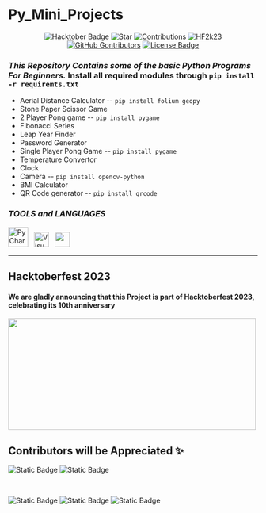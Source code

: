 # Py_Mini_Projects  

<div align="center">

<img src="https://img.shields.io/badge/Hacktoberfest-2023-blue" alt="Hacktober Badge"/>
 <img src="https://img.shields.io/static/v1?label=%F0%9F%8C%9F&message=If you like it&color=800080" alt="Star"/>
 <a href="https://github.com/InvisiblePro/" ><img src="https://img.shields.io/badge/Contributions-welcome-violet.svg?logo=github" alt="Contributions" /></a>
 <a href="https://github.com/InvisiblePro/" ><img src="https://img.shields.io/badge/Hacktoberfest--Accepted-blue" alt="HF2k23" /></a>
 
 
 <a href="https://github.com/InvisiblePro/Py_Mini_Projects/graphs/contributors">
 <img alt="GitHub Gontributors" src="https://img.shields.io/github/contributors/InvisiblePro/Py_Mini_Projects?color=00008b"></a>
 <a href="https://github.com/InvisiblePro/Py_Mini_Projects/blob/master/LICENSE"><img src="https://img.shields.io/github/license/InvisiblePro/Py_Mini_Projects?color=00bfff" alt="License Badge"/></a>

</div>


### _This Repository Contains some of the basic Python Programs For Beginners._ Install all required modules through `pip install -r requiremts.txt`


- Aerial Distance Calculator -- `pip install folium geopy`
- Stone Paper Scissor Game
- 2 Player Pong game -- `pip install pygame`
- Fibonacci Series
- Leap Year Finder
- Password Generator
- Single Player Pong Game -- `pip install pygame`
- Temperature Convertor 
- Clock
- Camera -- `pip install opencv-python`
- BMI Calculator
- QR Code generator -- `pip install qrcode`

### *TOOLS and LANGUAGES* 
[<img src="https://upload.wikimedia.org/wikipedia/commons/thumb/1/1d/PyCharm_Icon.svg/1024px-PyCharm_Icon.svg.png" alt="PyCharm" width="40px">](https://www.jetbrains.com/pycharm) &nbsp; [<img alt="Visual Studio Code" src="https://cdn.icon-icons.com/icons2/2107/PNG/512/file_type_vscode_icon_130084.png" width="30px" />](https://code.visualstudio.com/) &nbsp;  [<img src="https://cdn.iconscout.com/icon/free/png-256/python-3521655-2945099.png" width="30px" />](https://www.python.org/)

<hr>

## Hacktoberfest 2023
#### We are gladly announcing that this Project is part of Hacktoberfest 2023, celebrating its 10th anniversary
<img src="https://hacktoberfest.com/_next/static/media/opengraph.e5fafe07.png" width=500 height="225"/>

## Contributors will be Appreciated ✨


![Static Badge](https://img.shields.io/badge/Language-Python-blue?logo=python)
![Static Badge](https://img.shields.io/badge/Hacktoberfest--Accepted-cyan)

<br>

![Static Badge](https://img.shields.io/badge/Owner-InvisiblePro-purple?logo=github)
![Static Badge](https://img.shields.io/badge/Collaborator-Idhant--6-lightblue?logo=github)
![Static Badge](https://img.shields.io/badge/Collaborator-MrB141107-lightblue?logo=github)

